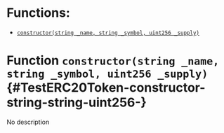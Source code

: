 

# Functions:
- [`constructor(string _name, string _symbol, uint256 _supply)`](#TestERC20Token-constructor-string-string-uint256-)


# Function `constructor(string _name, string _symbol, uint256 _supply)` {#TestERC20Token-constructor-string-string-uint256-}
No description

